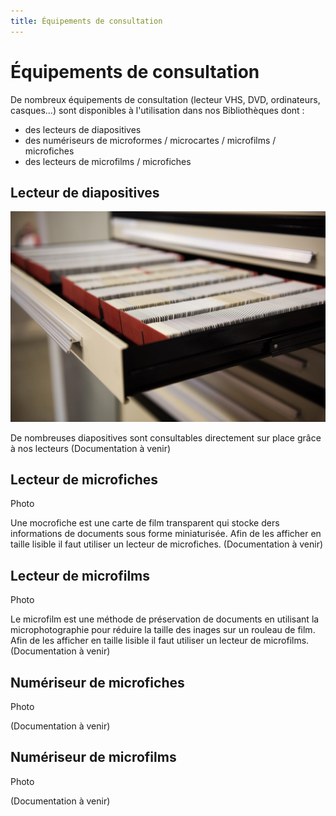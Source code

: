 ```yaml
---
title: Équipements de consultation
---
```

# Équipements de consultation

De nombreux équipements de consultation (lecteur VHS, DVD, ordinateurs, casques...) sont disponibles à l'utilisation dans nos Bibliothèques dont :

- des lecteurs de diapositives
- des numériseurs de microformes / microcartes / microfilms / microfiches
- des lecteurs de microfilms / microfiches

## Lecteur de diapositives 

![Diapositives](/static/img/docs/UdeM-Bibliotheques-diapos.webp) 

De nombreuses diapositives sont consultables directement sur place grâce à nos lecteurs
(Documentation à venir)

## Lecteur de microfiches

Photo

Une mocrofiche est une carte de film transparent qui stocke ders informations de documents sous forme miniaturisée. Afin de les afficher en taille lisible il faut utiliser un lecteur de microfiches.
(Documentation à venir)

## Lecteur de microfilms 

Photo

Le microfilm est une méthode de préservation de documents en utilisant la microphotographie pour réduire la taille des inages sur un rouleau de film. Afin de les afficher en taille lisible il faut utiliser un lecteur de microfilms.
(Documentation à venir)

## Numériseur de microfiches 

Photo


(Documentation à venir)

## Numériseur de microfilms

Photo


(Documentation à venir)
